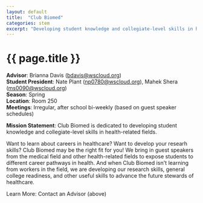 ```yaml
---
layout: default
title:  "Club Biomed"
categories: stem
excerpt: "Developing student knowledge and collegiate-level skills in health-related fields."
---
```


# {{ page.title }}

**Advisor**: Brianna Davis (<bdavis@wscloud.org>)
<br/>**Student President**: Nate Plant (<np0780@wscloud.org>), Mahek Shera (<ms0090@wscloud.org>)
<br/>**Season**: Spring
<br/>**Location**: Room 250
<br/>**Meetings**: Irregular, after school bi-weekly (based on guest speaker schedules)

**Mission Statement**: Club Biomed is dedicated to developing student knowledge and collegiate-level skills in health-related fields.

<!-- <img src="{{ site.baseurl }}/images/clubs/{{ page.title }}.jpg" alt="{{ page.title }} group photo"/> -->

Want to learn about careers in healthcare? Want to develop your researh skills? Club Biomed may be the right fit for you! We bring in guest speakers from the medical field and other health-related fields to expose students to different career pathways in health. And when Club Biomed isn't learning from workers in the field, we are developing our research skills, general college readiness, and other useful skills to advance the future stewards of healthcare.

Learn More: Contact an Advisor (above)
